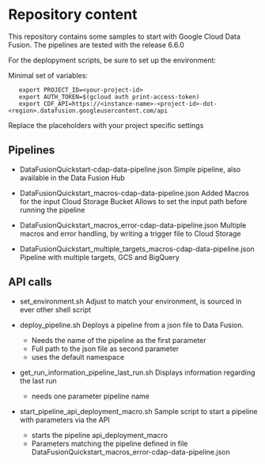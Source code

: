 # Repository content
This repository contains some samples to start with Google Cloud Data Fusion.
The pipelines are tested with the release 6.6.0


For the deplopyment scripts, be sure to set up the environment:

Minimal set of variables:
```
   export PROJECT_ID=<your-project-id>
   export AUTH_TOKEN=$(gcloud auth print-access-token)
   export CDF_API=https://<instance-name>-<project-id>-dot-<region>.datafusion.googleusercontent.com/api
```

Replace the placeholders with your project specific settings
  
## Pipelines

* DataFusionQuickstart-cdap-data-pipeline.json
   Simple pipeline, also available in the Data  Fusion Hub

* DataFusionQuickstart_macros-cdap-data-pipeline.json
   Added Macros for the input Cloud Storage Bucket
   Allows to set the input path before running the pipeline
  
* DataFusionQuickstart_macros_error-cdap-data-pipeline.json
   Multiple macros and error handling, by writing a trigger file to Cloud Storage
 
* DataFusionQuickstart_multiple_targets_macros-cdap-data-pipeline.json 
   Pipeline with multiple targets, GCS and BigQuery

## API calls

* set_environment.sh
  Adjust to match your environment, is sourced in ever other shell script

* deploy_pipeline.sh
  Deploys a pipeline from a json file to Data Fusion. 
   * Needs the name of the pipeline as the first parameter
   * Full path to the json file as second parameter
   * uses the default namespace

* get_run_information_pipeline_last_run.sh
  Displays information regarding the last run
   * needs one parameter pipeline name

* start_pipeline_api_deployment_macro.sh
  Sample script to start a pipeline with parameters via the API
  * starts the pipeline api_deployment_macro
  * Parameters matching the pipeline defined in file
     DataFusionQuickstart_macros_error-cdap-data-pipeline.json
  
